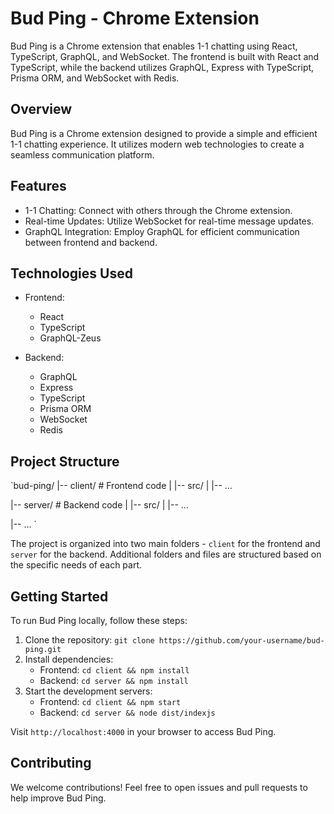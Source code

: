 # Bud Ping - Chrome Extension

Bud Ping is a Chrome extension that enables 1-1 chatting using React, TypeScript, GraphQL, and WebSocket. The frontend is built with React and TypeScript, while the backend utilizes GraphQL, Express with TypeScript, Prisma ORM, and WebSocket with Redis.

## Overview

Bud Ping is a Chrome extension designed to provide a simple and efficient 1-1 chatting experience. It utilizes modern web technologies to create a seamless communication platform.

## Features

- 1-1 Chatting: Connect with others through the Chrome extension.
- Real-time Updates: Utilize WebSocket for real-time message updates.
- GraphQL Integration: Employ GraphQL for efficient communication between frontend and backend.

## Technologies Used

- Frontend:
  - React
  - TypeScript
  - GraphQL-Zeus

- Backend:
  - GraphQL
  - Express
  - TypeScript
  - Prisma ORM
  - WebSocket
  - Redis

## Project Structure
`bud-ping/
|-- client/ # Frontend code
| |-- src/
| |-- ...

|-- server/ # Backend code
| |-- src/
| |-- ...

|-- ...
`

The project is organized into two main folders - `client` for the frontend and `server` for the backend. Additional folders and files are structured based on the specific needs of each part.

## Getting Started

To run Bud Ping locally, follow these steps:

1. Clone the repository: `git clone https://github.com/your-username/bud-ping.git`
2. Install dependencies:
   - Frontend: `cd client && npm install`
   - Backend: `cd server && npm install`
3. Start the development servers:
   - Frontend: `cd client && npm start`
   - Backend: `cd server && node dist/indexjs`

Visit `http://localhost:4000` in your browser to access Bud Ping.

## Contributing

We welcome contributions! Feel free to open issues and pull requests to help improve Bud Ping.


